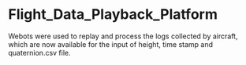 # Flight_Data_Playback_Platform
Webots were used to replay and process the logs collected by aircraft, which are now available for the input of height, time stamp and quaternion.csv file.
